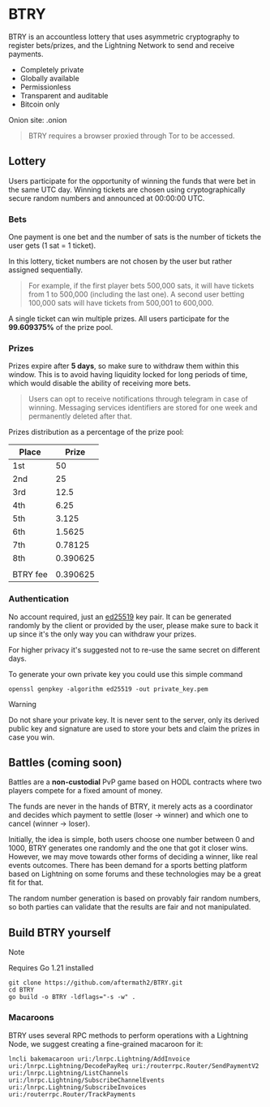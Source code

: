 # BTRY

BTRY is an accountless lottery that uses asymmetric cryptography to register bets/prizes, and the Lightning Network to send and receive payments.

- Completely private
- Globally available
- Permissionless
- Transparent and auditable
- Bitcoin only

Onion site: <url>.onion

> BTRY requires a browser proxied through Tor to be accessed.

## Lottery

Users participate for the opportunity of winning the funds that were bet in the same UTC day. Winning tickets are chosen using cryptographically secure random numbers and announced at 00:00:00 UTC.

### Bets

One payment is one bet and the number of sats is the number of tickets the user gets (1 sat = 1 ticket).

In this lottery, ticket numbers are not chosen by the user but rather assigned sequentially. 

> For example, if the first player bets 500,000 sats, it will have tickets from 1 to 500,000 (including the last one). A second user betting 100,000 sats will have tickets from 500,001 to 600,000.

A single ticket can win multiple prizes. All users participate for the **99.609375%** of the prize pool.

### Prizes

Prizes expire after **5 days**, so make sure to withdraw them within this window. This is to avoid having liquidity locked for long periods of time, which would disable the ability of receiving more bets.

> Users can opt to receive notifications through telegram in case of winning. Messaging services identifiers are stored for one week and permanently deleted after that.

Prizes distribution as a percentage of the prize pool:

| Place | Prize |
| --- | --- |
| 1st | 50 |
| 2nd | 25 |
| 3rd | 12.5 |
| 4th | 6.25 |
| 5th | 3.125 |
| 6th | 1.5625 |
| 7th | 0.78125 |
| 8th | 0.390625 |
|  |  |
| BTRY fee | 0.390625 |

### Authentication

No account required, just an [ed25519](https://en.wikipedia.org/wiki/EdDSA#Ed25519) key pair. It can be generated randomly by the client or provided by the user, please make sure to back it up since it's the only way you can withdraw your prizes.

For higher privacy it's suggested not to re-use the same secret on different days.

To generate your own private key you could use this simple command

```
openssl genpkey -algorithm ed25519 -out private_key.pem
```

> [!Warning]
> Do not share your private key. It is never sent to the server, only its derived public key and signature are used to store your bets and claim the prizes in case you win.

## Battles (coming soon)

Battles are a **non-custodial** PvP game based on HODL contracts where two players compete for a fixed amount of money.

The funds are never in the hands of BTRY, it merely acts as a coordinator and decides which payment to settle (loser -> winner) and which one to cancel (winner -> loser).

Initially, the idea is simple, both users choose one number between 0 and 1000, BTRY generates one randomly and the one that got it closer wins. However, we may move towards other forms of deciding a winner, like real events outcomes. There has been demand for a sports betting platform based on Lightning on some forums and these technologies may be a great fit for that. 

The random number generation is based on provably fair random numbers, so both parties can validate that the results are fair and not manipulated.

## Build BTRY yourself

> [!Note]
> Requires Go 1.21 installed

```console
git clone https://github.com/aftermath2/BTRY.git
cd BTRY
go build -o BTRY -ldflags="-s -w" .
```

### Macaroons

BTRY uses several RPC methods to perform operations with a Lightning Node, we suggest creating a fine-grained macaroon for it:

```
lncli bakemacaroon uri:/lnrpc.Lightning/AddInvoice uri:/lnrpc.Lightning/DecodePayReq uri:/routerrpc.Router/SendPaymentV2 uri:/lnrpc.Lightning/ListChannels uri:/lnrpc.Lightning/SubscribeChannelEvents uri:/lnrpc.Lightning/SubscribeInvoices uri:/routerrpc.Router/TrackPayments
```